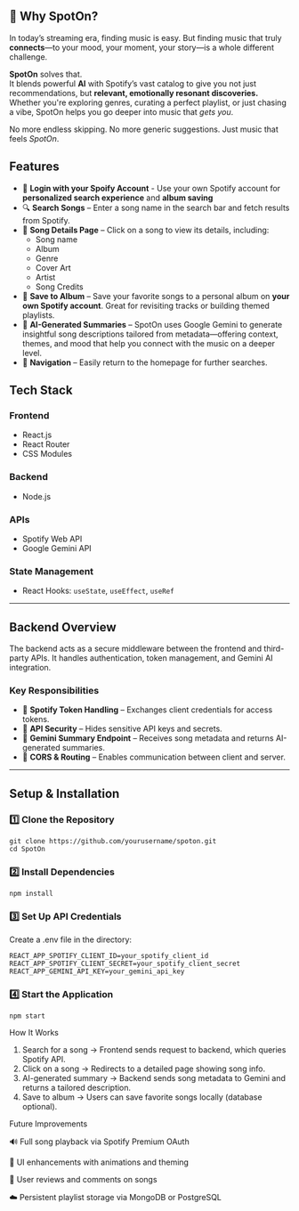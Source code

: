 ## 🎯 Why SpotOn?

In today’s streaming era, finding music is easy. But finding music that truly **connects**—to your mood, your moment, your story—is a whole different challenge.

**SpotOn** solves that.  
It blends powerful **AI** with Spotify’s vast catalog to give you not just recommendations, but **relevant, emotionally resonant discoveries.** Whether you're exploring genres, curating a perfect playlist, or just chasing a vibe, SpotOn helps you go deeper into music that *gets you*.

No more endless skipping. No more generic suggestions. Just music that feels *SpotOn*.

## Features
- 📲 **Login with your Spoify Account** - Use your own Spotify account for **personalized search experience** and **album saving**
- 🔍 **Search Songs** – Enter a song name in the search bar and fetch results from Spotify.
- 📄 **Song Details Page** – Click on a song to view its details, including:
  - Song name
  - Album
  - Genre
  - Cover Art
  - Artist
  - Song Credits
- 💾 **Save to Album** – Save your favorite songs to a personal album on **your own Spotify account**. Great for revisiting tracks or building themed playlists.
- 🤖 **AI-Generated Summaries** – SpotOn uses Google Gemini to generate insightful song descriptions tailored from metadata—offering context, themes, and mood that help you connect with the music on a deeper level.
- 🧭 **Navigation** – Easily return to the homepage for further searches.

## Tech Stack

### Frontend

- React.js
- React Router
- CSS Modules

### Backend

- Node.js

### APIs

- Spotify Web API
- Google Gemini API

### State Management

- React Hooks: `useState`, `useEffect`, `useRef`

---

## Backend Overview

The backend acts as a secure middleware between the frontend and third-party APIs. It handles authentication, token management, and Gemini AI integration.

### Key Responsibilities

- 🎫 **Spotify Token Handling** – Exchanges client credentials for access tokens.
- 🔐 **API Security** – Hides sensitive API keys and secrets.
- 🤖 **Gemini Summary Endpoint** – Receives song metadata and returns AI-generated summaries.
- 🔗 **CORS & Routing** – Enables communication between client and server.

---

## Setup & Installation

### 1️⃣ Clone the Repository

```
git clone https://github.com/yourusername/spoton.git  
cd SpotOn
```

### 2️⃣ Install Dependencies

```
npm install
```

### 3️⃣ Set Up API Credentials

Create a .env file in the directory:

```
REACT_APP_SPOTIFY_CLIENT_ID=your_spotify_client_id  
REACT_APP_SPOTIFY_CLIENT_SECRET=your_spotify_client_secret  
REACT_APP_GEMINI_API_KEY=your_gemini_api_key
```

### 4️⃣ Start the Application

```
npm start
```

How It Works

1. Search for a song → Frontend sends request to backend, which queries Spotify API.
2. Click on a song → Redirects to a detailed page showing song info.
3. AI-generated summary → Backend sends song metadata to Gemini and returns a tailored description.
4. Save to album → Users can save favorite songs locally (database optional).

Future Improvements

🔊 Full song playback via Spotify Premium OAuth

🎨 UI enhancements with animations and theming

💬 User reviews and comments on songs

☁️ Persistent playlist storage via MongoDB or PostgreSQL
